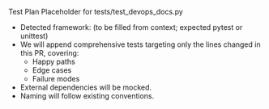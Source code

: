 Test Plan Placeholder for tests/test_devops_docs.py
- Detected framework: (to be filled from context; expected pytest or unittest)
- We will append comprehensive tests targeting only the lines changed in this PR, covering:
  - Happy paths
  - Edge cases
  - Failure modes
- External dependencies will be mocked.
- Naming will follow existing conventions.